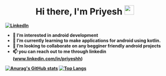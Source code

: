 <p>
  <h1 align="center"><b>Hi there, I'm Priyesh <img src="https://media.giphy.com/media/Q7SKqn3G97xpmfSOvG/giphy.gif" alt="" width="30" height="30"></h1>
</p>
<!---<img src="C:\Users\priyesh sinha\Downloads\giphy.gif" alt="My Project GIF" width="100" height="100">--->
 
 [![LinkedIn](https://img.shields.io/badge/LinkedIn-Priyesh-Sinha-informational?style=flat-square&logo=linkedin&logoColor=white)](https://www.linkedin.com/in/priyeshh/)
 
 
- 👀 I’m interested in android development
- 🌱 I’m currently learning to make applications for android using kotlin.
- 💞️ I’m looking to collaborate on any begginer friendly android projects
- 📫 you can reach out to me through linkedin (www.linkedin.com/in/priyeshh)

<!---
priyesh0071/priyesh0071 is a ✨ special ✨ repository because its `README.md` (this file) appears on your GitHub profile.
You can click the Preview link to take a look at your changes.
--->
[![Anurag's GitHub stats](https://github-readme-stats.vercel.app/api?username=priyesh0071&hide=stars&count_private=true&show_icons=true&theme=tokyonight)](https://github.com/anuraghazra/github-readme-stats)
[![Top Langs](https://github-readme-stats.vercel.app/api/top-langs/?username=priyesh0071&layout=compact&theme=tokyonight&langs_count=8)](https://github.com/anuraghazra/github-readme-stats)
